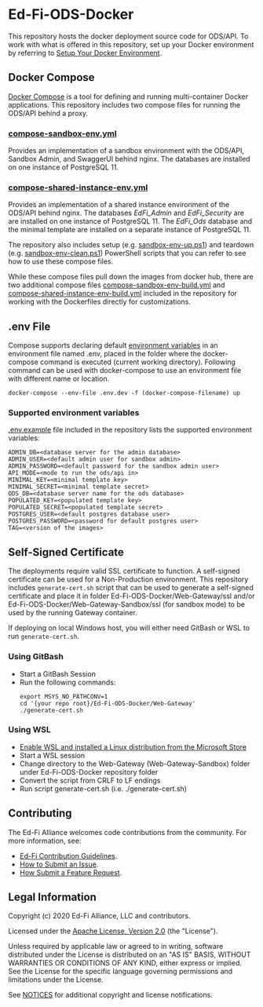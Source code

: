 # Ed-Fi-ODS-Docker
This repository hosts the docker deployment source code for ODS/API. To work with what is offered in this repository, set up your Docker environment by referring to [Setup Your Docker Environment](https://docs.docker.com/get-started/#set-up-your-docker-environment).

## Docker Compose
[Docker Compose](https://docs.docker.com/compose/) is a tool for defining and running multi-container Docker applications. This repository includes two compose files for running the ODS/API behind a proxy.

### [compose-sandbox-env.yml](compose-sandbox-env.yml)
Provides an implementation of a sandbox environment with the ODS/API, Sandbox Admin, and SwaggerUI behind nginx. The databases are installed on one instance of PostgreSQL 11. 

### [compose-shared-instance-env.yml](compose-shared-instance-env.yml)
Provides an implementation of a shared instance environment of the ODS/API behind nginx. The databases _EdFi_Admin_ and _EdFi_Security_ are are installed on one instance of PostgreSQL 11. The _EdFi_Ods_ database and the minimal template are installed on a separate instance of PostgreSQL 11. 

The repository also includes setup (e.g. [sandbox-env-up.ps1](sandbox-env-up.ps1)) and teardown (e.g. [sandbox-env-clean.ps1](sandbox-env-clean.ps1)) PowerShell scripts that you can refer to see how to use these compose files. 

While these compose files pull down the images from docker hub, there are two additional compose files [compose-sandbox-env-build.yml](compose-sandbox-env-build.yml) and [compose-shared-instance-env-build.yml](compose-shared-instance-env-build.yml) included in the repository for working with the Dockerfiles directly for customizations. 

## .env File

Compose supports declaring default [environment variables](https://docs.docker.com/compose/environment-variables/) in an environment file named .env, placed in the folder where the docker-compose command is executed (current working directory). Following command can be used with docker-compose to use an environment file with different name or location.
```
docker-compose --env-file .env.dev -f (docker-compose-filename) up
```

### Supported environment variables
[.env.example](.env.example) file included in the repository lists the supported environment variables:
```
ADMIN_DB=<database server for the admin database>
ADMIN_USER=<default admin user for sandbox admin>
ADMIN_PASSWORD=<default password for the sandbox admin user>
API_MODE=<mode to run the ods/api in>
MINIMAL_KEY=<minimal template key>
MINIMAL_SECRET=<minimal template secret>
ODS_DB=<database server name for the ods database>
POPULATED_KEY=<populated template key>
POPULATED_SECRET=<populated template secret>
POSTGRES_USER=<default postgres database user>
POSTGRES_PASSWORD=<password for default postgres user>
TAG=<version of the images>
```

## Self-Signed Certificate
The deployments require valid SSL certificate to function. A self-signed certificate can be used for a Non-Production environment. This repository includes `generate-cert.sh` script that can be used to generate a self-signed certificate and place it in folder Ed-Fi-ODS-Docker/Web-Gateway/ssl and/or Ed-Fi-ODS-Docker/Web-Gateway-Sandbox/ssl (for sandbox mode) to be used by the running Gateway container. 

If deploying on local Windows host, you will either need GitBash or WSL to run `generate-cert.sh`.
### Using GitBash
* Start a GitBash Session
* Run the following commands:
  ```
  export MSYS_NO_PATHCONV=1
  cd '{your repo root}/Ed-Fi-ODS-Docker/Web-Gateway'
  ./generate-cert.sh
  ```

### Using WSL
* [Enable WSL and installed a Linux distribution from the Microsoft Store](https://docs.microsoft.com/en-us/windows/wsl/install-win10)
* Start a WSL session
* Change directory to the Web-Gateway (Web-Gateway-Sandbox) folder under Ed-Fi-ODS-Docker repository folder
* Convert the script from CRLF to LF endings
* Run script generate-cert.sh (i.e. ./generate-cert.sh)

## Contributing

The Ed-Fi Alliance welcomes code contributions from the community. For more information, see:
* [Ed-Fi Contribution Guidelines](https://techdocs.ed-fi.org/display/ETKB/Code+Contribution+Guidelines).
* [How to Submit an Issue](https://techdocs.ed-fi.org/display/ETKB/How+To%3A+Submit+an+Issue).
* [How Submit a Feature Request](https://techdocs.ed-fi.org/display/ETKB/How+To%3A+Submit+a+Feature+Request).

## Legal Information

Copyright (c) 2020 Ed-Fi Alliance, LLC and contributors.

Licensed under the [Apache License, Version 2.0](LICENSE) (the "License").

Unless required by applicable law or agreed to in writing, software
distributed under the License is distributed on an "AS IS" BASIS,
WITHOUT WARRANTIES OR CONDITIONS OF ANY KIND, either express or implied.
See the License for the specific language governing permissions and
limitations under the License.

See [NOTICES](NOTICES.md) for additional copyright and license notifications.
